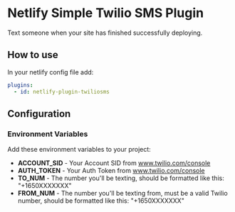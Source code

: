 # Netlify Simple Twilio SMS Plugin

Text someone when your site has finished successfully deploying.

## How to use

In your netlify config file add:

```yml
plugins:
  - id: netlify-plugin-twiliosms
```

## Configuration

### Environment Variables

Add these environment variables to your project:

- **ACCOUNT_SID** - Your Account SID from www.twilio.com/console
- **AUTH_TOKEN** - Your Auth Token from www.twilio.com/console
- **TO_NUM** - The number you'll be texting, should be formatted like this: "+1650XXXXXXX"
- **FROM_NUM** - The number you'll be texting from, must be a valid Twilio number, should be formatted like this:
  "+1650XXXXXXX"
